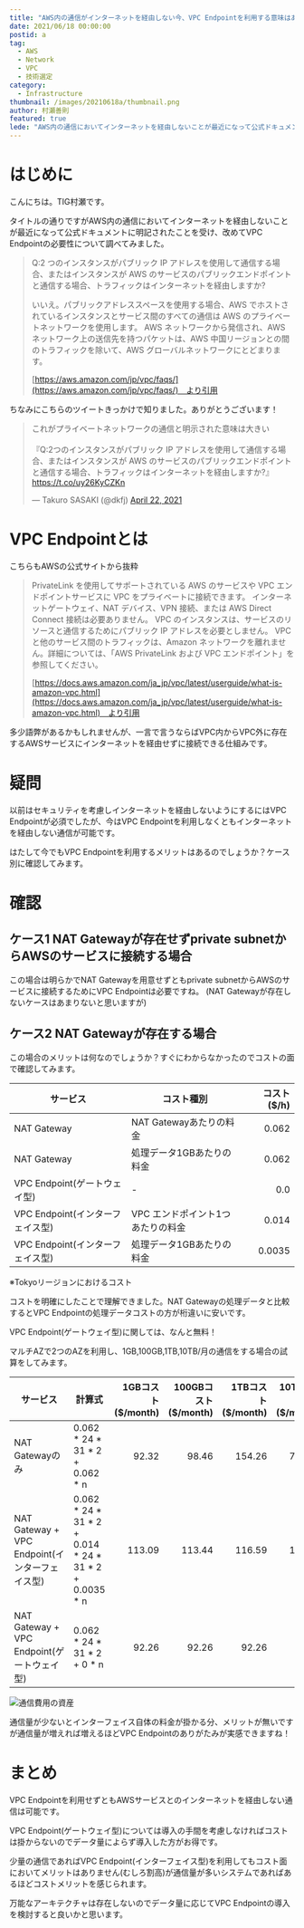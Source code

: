 ```yaml
---
title: "AWS内の通信がインターネットを経由しない今、VPC Endpointを利用する意味はあるのか？"
date: 2021/06/18 00:00:00
postid: a
tag:
  - AWS
  - Network
  - VPC
  - 技術選定
category:
  - Infrastructure
thumbnail: /images/20210618a/thumbnail.png
author: 村瀬善則
featured: true
lede: "AWS内の通信においてインターネットを経由しないことが最近になって公式ドキュメントに明記されたことを受け、改めてVPC Endpointの必要性について調べてみました。"
---
```


# はじめに
こんにちは。TIG村瀬です。

タイトルの通りですがAWS内の通信においてインターネットを経由しないことが最近になって公式ドキュメントに明記されたことを受け、改めてVPC Endpointの必要性について調べてみました。

> Q:2 つのインスタンスがパブリック IP アドレスを使用して通信する場合、またはインスタンスが AWS のサービスのパブリックエンドポイントと通信する場合、トラフィックはインターネットを経由しますか?
>
> いいえ。パブリックアドレススペースを使用する場合、AWS でホストされているインスタンスとサービス間のすべての通信は AWS のプライベートネットワークを使用します。
> AWS ネットワークから発信され、AWS ネットワーク上の送信先を持つパケットは、AWS 中国リージョンとの間のトラフィックを除いて、AWS グローバルネットワークにとどまります。
>
> [https://aws.amazon.com/jp/vpc/faqs/](https://aws.amazon.com/jp/vpc/faqs/)　より引用

ちなみにこちらのツイートきっかけで知りました。ありがとうございます！

<blockquote class="twitter-tweet"><p lang="ja" dir="ltr">これがプライベートネットワークの通信と明示された意味は大きい<br><br>『Q:2つのインスタンスがパブリック IP アドレスを使用して通信する場合、またはインスタンスが AWS のサービスのパブリックエンドポイントと通信する場合、トラフィックはインターネットを経由しますか?』<a href="https://t.co/uy26KyCZKn">https://t.co/uy26KyCZKn</a></p>&mdash; Takuro SASAKI (@dkfj) <a href="https://twitter.com/dkfj/status/1385182566160891909?ref_src=twsrc%5Etfw">April 22, 2021</a></blockquote> <script async src="https://platform.twitter.com/widgets.js" charset="utf-8"></script>


# VPC Endpointとは
こちらもAWSの公式サイトから抜粋


> PrivateLink を使用してサポートされている AWS のサービスや VPC エンドポイントサービスに VPC をプライベートに接続できます。
> インターネットゲートウェイ、NAT デバイス、VPN 接続、または AWS Direct Connect 接続は必要ありません。
> VPC のインスタンスは、サービスのリソースと通信するためにパブリック IP アドレスを必要としません。
> VPC と他のサービス間のトラフィックは、Amazon ネットワークを離れません。詳細については、「AWS PrivateLink および VPC エンドポイント」を参照してください。
>
> [https://docs.aws.amazon.com/ja_jp/vpc/latest/userguide/what-is-amazon-vpc.html](https://docs.aws.amazon.com/ja_jp/vpc/latest/userguide/what-is-amazon-vpc.html)　より引用


多少語弊があるかもしれませんが、一言で言うならばVPC内からVPC外に存在するAWSサービスにインターネットを経由せずに接続できる仕組みです。

# 疑問
以前はセキュリティを考慮しインターネットを経由しないようにするにはVPC Endpointが必須でしたが、今はVPC Endpointを利用しなくともインターネットを経由しない通信が可能です。

はたして今でもVPC Endpointを利用するメリットはあるのでしょうか？ケース別に確認してみます。

# 確認
## ケース1 NAT Gatewayが存在せずprivate subnetからAWSのサービスに接続する場合
この場合は明らかでNAT Gatewayを用意せずともprivate subnetからAWSのサービスに接続するためにVPC Endpointは必要ですね。 (NAT Gatewayが存在しないケースはあまりないと思いますが)

## ケース2 NAT Gatewayが存在する場合
この場合のメリットは何なのでしょうか？すぐにわからなかったのでコストの面で確認してみます。

|  サービス  |コスト種別 |  コスト($/h)  |
| ---- | ---- |----: |
| NAT Gateway   | NAT Gatewayあたりの料金| 0.062  |
| NAT Gateway   | 処理データ1GBあたりの料金| 0.062 |
|  VPC Endpoint(ゲートウェイ型)  | - | 0.0 |
|  VPC Endpoint(インターフェイス型)  |VPC エンドポイント1つあたりの料金 | 0.014  |
|  VPC Endpoint(インターフェイス型)  |処理データ1GBあたりの料金 | 0.0035 |

※Tokyoリージョンにおけるコスト

コストを明確にしたことで理解できました。NAT Gatewayの処理データと比較するとVPC Endpointの処理データコストの方が桁違いに安いです。

VPC Endpoint(ゲートウェイ型)に関しては、なんと無料！

マルチAZで2つのAZを利用し、1GB,100GB,1TB,10TB/月の通信をする場合の試算をしてみます。

|  サービス  |計算式 |  1GBコスト($/month)  | 100GBコスト($/month)  | 1TBコスト($/month)  | 10TBコスト($/month)  |
| ---- | ---- |----: |----: |----: |----: |
| NAT Gatewayのみ   | 0.062 * 24 * 31 * 2 + 0.062 * n | 92.32  |98.46  |154.26  |712.26  |
| NAT Gateway + VPC Endpoint(インターフェイス型)  |0.062 * 24 * 31 * 2 + 0.014 * 24 * 31 * 2 + 0.0035 * n  | 113.09  | 113.44  | 116.59  | 148.09  |
| NAT Gateway + VPC Endpoint(ゲートウェイ型)  | 0.062 * 24 * 31 * 2 + 0 * n  | 92.26 |92.26 |92.26 |92.26 |

<img src="/images/20210618a/vpcendpoint.png" alt="通信費用の資産" loading="lazy">


通信量が少ないとインターフェイス自体の料金が掛かる分、メリットが無いですが通信量が増えれば増えるほどVPC Endpointのありがたみが実感できますね！


# まとめ
VPC Endpointを利用せずともAWSサービスとのインターネットを経由しない通信は可能です。

VPC Endpoint(ゲートウェイ型)については導入の手間を考慮しなければコストは掛からないのでデータ量によらず導入した方がお得です。

少量の通信であればVPC Endpoint(インターフェイス型)を利用してもコスト面においてメリットはありません(むしろ割高)が通信量が多いシステムであればあるほどコストメリットを感じられます。

万能なアーキテクチャは存在しないのでデータ量に応じてVPC Endpointの導入を検討すると良いかと思います。



